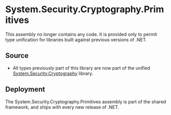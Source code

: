 # System.Security.Cryptography.Primitives

This assembly no longer contains any code.  It is provided only to permit type unification for libraries built against previous versions of .NET.

## Source

* All types previously part of this library are now part of the unified [System.Security.Cryptography](../System.Security.Cryptography/) library.

## Deployment

The System.Security.Cryptography.Primitives assembly is part of the shared framework, and ships with every new release of .NET.
